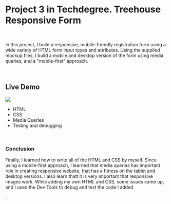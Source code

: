 <h1>Project 3 in Techdegree. Treehouse Responsive Form</h1>
<br>
<p>In this project, I build a responsive, mobile-friendly registration form using a wide variety of HTML form input types and attributes. Using the supplied mockup files, I build a mobile and desktop version of the form using media queries, and a "mobile-first" approach.</p>
<br>
<h2>Live Demo</h2>
<a href="https://lughnizaid.github.io/Project-3-Techdegree-Treehouse/"><img src="images/snapshot-form.png"></a>
<br>
<ul>
  <li>HTML</li>
  <li>CSS</li>
  <li>Media Queries</li>
  <li>Testing and debugging</li>
</ul>
<br>
<h3>Conclusion</h3>
<p>Finally, I learned how to write all of the HTML and CSS by myself. Since using a mobile-first approach, I learned that media queries has important role in creating responsive website, that has a fitness on the tablet and desktop versions. I also learn thatt it is very important that responsive images work. While adding my own HTML and CSS, some issues came up, and I used the Dev Tools to debug and test the code I added</p>.
